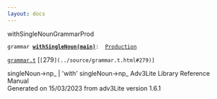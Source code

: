 ```yaml
---
layout: docs
---
```

<span class="title">withSingleNoun</span><span class="type">GrammarProd</span>

`grammar `**[`withSingleNoun(main)`](../object/withSingleNoun(main).html)**` :   `[`Production`](../object/Production.html)

[`grammar.t`](../file/grammar.t.html) [`[`279`](../source/grammar.t.html#279)]`



singleNoun-\>np\_ \| 'with' singleNoun-\>np\_
Adv3Lite Library Reference Manual  
Generated on 15/03/2023 from adv3Lite version 1.6.1


